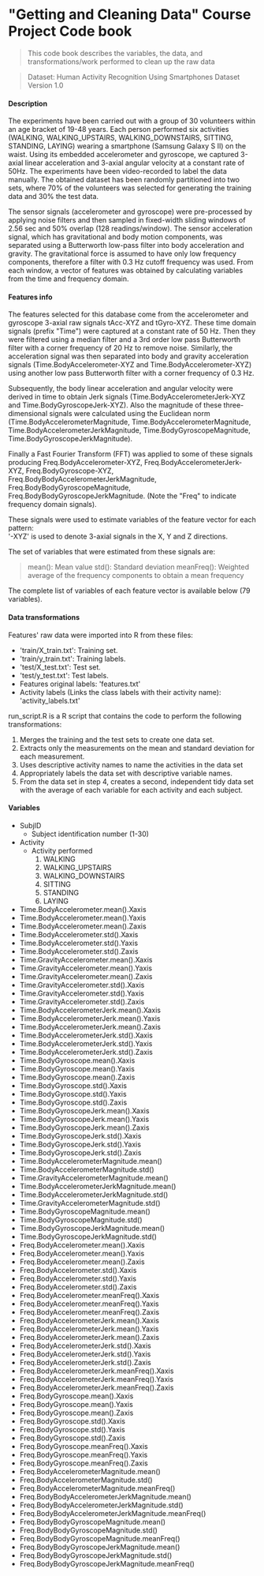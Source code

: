 # "Getting and Cleaning Data" Course Project Code book
>  This code book describes the variables, the data, and transformations/work performed to clean up the raw data

> Dataset: Human Activity Recognition Using Smartphones Dataset Version 1.0
#### Description
The experiments have been carried out with a group of 30 volunteers within an age bracket of 19-48 years. Each person performed six activities (WALKING, WALKING_UPSTAIRS, WALKING_DOWNSTAIRS, SITTING, STANDING, LAYING) wearing a smartphone (Samsung Galaxy S II) on the waist. Using its embedded accelerometer and gyroscope, we captured 3-axial linear acceleration and 3-axial angular velocity at a constant rate of 50Hz. The experiments have been video-recorded to label the data manually. The obtained dataset has been randomly partitioned into two sets, where 70% of the volunteers was selected for generating the training data and 30% the test data. 

The sensor signals (accelerometer and gyroscope) were pre-processed by applying noise filters and then sampled in fixed-width sliding windows of 2.56 sec and 50% overlap (128 readings/window). The sensor acceleration signal, which has gravitational and body motion components, was separated using a Butterworth low-pass filter into body acceleration and gravity. The gravitational force is assumed to have only low frequency components, therefore a filter with 0.3 Hz cutoff frequency was used. From each window, a vector of features was obtained by calculating variables from the time and frequency domain.
#### Features info
The features selected for this database come from the accelerometer and gyroscope 3-axial raw signals tAcc-XYZ and tGyro-XYZ. These time domain signals (prefix "Time") were captured at a constant rate of 50 Hz. Then they were filtered using a median filter and a 3rd order low pass Butterworth filter with a corner frequency of 20 Hz to remove noise. Similarly, the acceleration signal was then separated into body and gravity acceleration signals (Time.BodyAccelerometer-XYZ and Time.BodyAccelerometer-XYZ) using another low pass Butterworth filter with a corner frequency of 0.3 Hz. 

Subsequently, the body linear acceleration and angular velocity were derived in time to obtain Jerk signals (Time.BodyAccelerometerJerk-XYZ and Time.BodyGyroscopeJerk-XYZ). Also the magnitude of these three-dimensional signals were calculated using the Euclidean norm (Time.BodyAccelerometerMagnitude, Time.BodyAccelerometerMagnitude, Time.BodyAccelerometerJerkMagnitude, Time.BodyGyroscopeMagnitude, Time.BodyGyroscopeJerkMagnitude). 

Finally a Fast Fourier Transform (FFT) was applied to some of these signals producing Freq.BodyAccelerometer-XYZ, Freq.BodyAccelerometerJerk-XYZ, Freq.BodyGyroscope-XYZ, Freq.BodyBodyAccelerometerJerkMagnitude, Freq.BodyBodyGyroscopeMagnitude, Freq.BodyBodyGyroscopeJerkMagnitude. (Note the "Freq" to indicate frequency domain signals). 

These signals were used to estimate variables of the feature vector for each pattern:  
'-XYZ' is used to denote 3-axial signals in the X, Y and Z directions.

The set of variables that were estimated from these signals are: 
>mean(): Mean value
>std(): Standard deviation
>meanFreq(): Weighted average of the frequency components to obtain a mean frequency

The complete list of variables of each feature vector is available below (79 variables).
#### Data transformations
Features' raw data were imported into R from these files:
* 'train/X_train.txt': Training set.
* 'train/y_train.txt': Training labels.
* 'test/X_test.txt': Test set.
* 'test/y_test.txt': Test labels.
* Features original labels: 'features.txt'
* Activity labels (Links the class labels with their activity name): 'activity_labels.txt'

run_script.R is a R script that contains the code to perform the following transformations:
1. Merges the training and the test sets to create one data set.
2. Extracts only the measurements on the mean and standard deviation for each measurement.
3. Uses descriptive activity names to name the activities in the data set
4. Appropriately labels the data set with descriptive variable names.
5. From the data set in step 4, creates a second, independent tidy data set with the average of each variable for each activity and each subject.
#### Variables
* SubjID 
    * Subject identification number (1-30)
* Activity
    * Activity performed
        1. WALKING
        2. WALKING_UPSTAIRS
        3. WALKING_DOWNSTAIRS
        4. SITTING
        5. STANDING
        6. LAYING
* Time.BodyAccelerometer.mean().Xaxis
* Time.BodyAccelerometer.mean().Yaxis
* Time.BodyAccelerometer.mean().Zaxis
* Time.BodyAccelerometer.std().Xaxis
* Time.BodyAccelerometer.std().Yaxis
* Time.BodyAccelerometer.std().Zaxis
* Time.GravityAccelerometer.mean().Xaxis 
* Time.GravityAccelerometer.mean().Yaxis 
* Time.GravityAccelerometer.mean().Zaxis 
* Time.GravityAccelerometer.std().Xaxis 
* Time.GravityAccelerometer.std().Yaxis 
* Time.GravityAccelerometer.std().Zaxis 
* Time.BodyAccelerometerJerk.mean().Xaxis 
* Time.BodyAccelerometerJerk.mean().Yaxis 
* Time.BodyAccelerometerJerk.mean().Zaxis 
* Time.BodyAccelerometerJerk.std().Xaxis 
* Time.BodyAccelerometerJerk.std().Yaxis 
* Time.BodyAccelerometerJerk.std().Zaxis 
* Time.BodyGyroscope.mean().Xaxis 
* Time.BodyGyroscope.mean().Yaxis 
* Time.BodyGyroscope.mean().Zaxis 
* Time.BodyGyroscope.std().Xaxis 
* Time.BodyGyroscope.std().Yaxis 
* Time.BodyGyroscope.std().Zaxis 
* Time.BodyGyroscopeJerk.mean().Xaxis 
* Time.BodyGyroscopeJerk.mean().Yaxis 
* Time.BodyGyroscopeJerk.mean().Zaxis 
* Time.BodyGyroscopeJerk.std().Xaxis 
* Time.BodyGyroscopeJerk.std().Yaxis 
* Time.BodyGyroscopeJerk.std().Zaxis 
* Time.BodyAccelerometerMagnitude.mean() 
* Time.BodyAccelerometerMagnitude.std() 
* Time.GravityAccelerometerMagnitude.mean() 
* Time.BodyAccelerometerJerkMagnitude.mean() 
* Time.BodyAccelerometerJerkMagnitude.std() 
* Time.GravityAccelerometerMagnitude.std() 
* Time.BodyGyroscopeMagnitude.mean() 
* Time.BodyGyroscopeMagnitude.std() 
* Time.BodyGyroscopeJerkMagnitude.mean() 
* Time.BodyGyroscopeJerkMagnitude.std() 
* Freq.BodyAccelerometer.mean().Xaxis 
* Freq.BodyAccelerometer.mean().Yaxis 
* Freq.BodyAccelerometer.mean().Zaxis 
* Freq.BodyAccelerometer.std().Xaxis 
* Freq.BodyAccelerometer.std().Yaxis 
* Freq.BodyAccelerometer.std().Zaxis 
* Freq.BodyAccelerometer.meanFreq().Xaxis 
* Freq.BodyAccelerometer.meanFreq().Yaxis 
* Freq.BodyAccelerometer.meanFreq().Zaxis 
* Freq.BodyAccelerometerJerk.mean().Xaxis 
* Freq.BodyAccelerometerJerk.mean().Yaxis 
* Freq.BodyAccelerometerJerk.mean().Zaxis 
* Freq.BodyAccelerometerJerk.std().Xaxis 
* Freq.BodyAccelerometerJerk.std().Yaxis 
* Freq.BodyAccelerometerJerk.std().Zaxis 
* Freq.BodyAccelerometerJerk.meanFreq().Xaxis 
* Freq.BodyAccelerometerJerk.meanFreq().Yaxis 
* Freq.BodyAccelerometerJerk.meanFreq().Zaxis 
* Freq.BodyGyroscope.mean().Xaxis 
* Freq.BodyGyroscope.mean().Yaxis 
* Freq.BodyGyroscope.mean().Zaxis 
* Freq.BodyGyroscope.std().Xaxis 
* Freq.BodyGyroscope.std().Yaxis 
* Freq.BodyGyroscope.std().Zaxis 
* Freq.BodyGyroscope.meanFreq().Xaxis 
* Freq.BodyGyroscope.meanFreq().Yaxis 
* Freq.BodyGyroscope.meanFreq().Zaxis 
* Freq.BodyAccelerometerMagnitude.mean() 
* Freq.BodyAccelerometerMagnitude.std() 
* Freq.BodyAccelerometerMagnitude.meanFreq() 
* Freq.BodyBodyAccelerometerJerkMagnitude.mean() 
* Freq.BodyBodyAccelerometerJerkMagnitude.std() 
* Freq.BodyBodyAccelerometerJerkMagnitude.meanFreq() 
* Freq.BodyBodyGyroscopeMagnitude.mean() 
* Freq.BodyBodyGyroscopeMagnitude.std() 
* Freq.BodyBodyGyroscopeMagnitude.meanFreq() 
* Freq.BodyBodyGyroscopeJerkMagnitude.mean() 
* Freq.BodyBodyGyroscopeJerkMagnitude.std() 
* Freq.BodyBodyGyroscopeJerkMagnitude.meanFreq()
